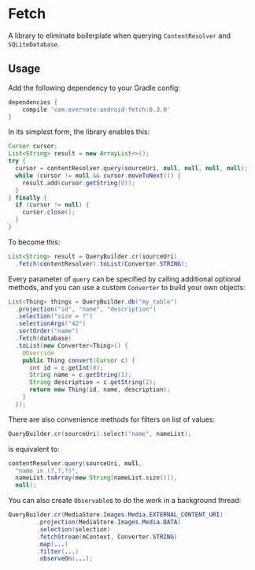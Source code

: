 # Fetch

A library to eliminate boilerplate when querying `ContentResolver` and
`SQLiteDatabase`.


## Usage

Add the following dependency to your Gradle config:

```groovy
dependencies {
    compile 'com.evernote:android-fetch:0.3.0'
}
```

In its simplest form, the library enables this:

```java
Cursor cursor;
List<String> result = new ArrayList<>();
try {
  cursor = contentResolver.query(sourceUri, null, null, null, null);
  while (cursor != null && cursor.moveToNext()) {
    result.add(cursor.getString(0));
  }
} finally {
  if (cursor != null) {
    cursor.close();
  }
}

```

To become this:

```java
List<String> result = QueryBuilder.cr(sourceUri)
  .fetch(contentResolver).toList(Converter.STRING);
```

Every parameter of `query` can be specified by calling additional optional
methods, and you can use a custom `Converter` to build your own objects:

```java
List<Thing> things = QueryBuilder.db("my_table")
  .projection("id", "name", "description")
  .selection("size = ?")
  .selectionArgs("42")
  .sortOrder("name")
  .fetch(database)
  .toList(new Converter<Thing>() {
    @Override
    public Thing convert(Cursor c) {
      int id = c.getInt(0);
      String name = c.getString(1);
      String description = c.getString(2);
      return new Thing(id, name, description);
    }
  });
```

There are also convenience methods for filters on list of values:


```java
QueryBuilder.cr(sourceUri).select("name", nameList);
```

is equivalent to:

```java
contentResolver.query(sourceUri, null,
  "name in (?,?,?)",
  nameList.toArray(new String[nameList.size()]),
  null);
```

You can also create `Observable`s to do the work in a background thread:

```java
QueryBuilder.cr(MediaStore.Images.Media.EXTERNAL_CONTENT_URI)
        .projection(MediaStore.Images.Media.DATA)
        .selection(selection)
        .fetchStream(mContext, Converter.STRING)
        .map(...)
        .filter(...)
        .observeOn(...);
```